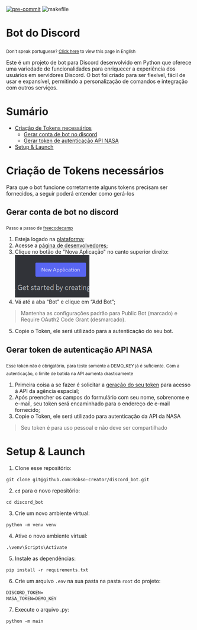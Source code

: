 [![pre-commit](https://img.shields.io/badge/pre--commit-enabled-brightgreen?logo=pre-commit)](https://github.com/pre-commit/pre-commit)
![makefile](https://img.shields.io/badge/makefile-enabled-brightgreen?logo=gmail&logoColor=blue)

# Bot do Discord
<sub>Don't speak portuguese? [Click here](https://github.com/Robso-creator/discord_bot/blob/main/README-en.md) to view this page in English</sub>

Este é um projeto de bot para Discord desenvolvido em Python
que oferece uma variedade de funcionalidades para
enriquecer a experiência dos usuários em servidores Discord.
O bot foi criado para ser flexível, fácil de usar e expansível,
permitindo a personalização de comandos e integração com outros serviços.

# Sumário

* [Criação de Tokens necessários](#criação-de-tokens-necessários)
  * [Gerar conta de bot no discord](#gerar-conta-de-bot-no-discord)
  * [Gerar token de autenticação API NASA](#gerar-token-de-autenticação-api-nasa)
* [Setup & Launch](#setup-&-launch)

# Criação de Tokens necessários

Para que o bot funcione corretamente alguns tokens precisam ser fornecidos,
a seguir poderá entender como gerá-los

## Gerar conta de bot no discord
<sub>Passo a passo de [freecodecamp](https://www.freecodecamp.org/portuguese/news/tutorial-de-criacao-de-bot-para-o-discord-em-python/)</sub>


1. Esteja logado na [plataforma](https://discord.com/);
2. Acesse a [página de desenvolvedores](https://discord.com/developers/applications);
3. Clique no botão de "Nova Aplicação" no canto superior direito:<br>
![img.png](../static/new_application_img.png)
4.  Vá até a aba “Bot” e clique em “Add Bot”;
>Mantenha as configurações padrão para Public Bot (marcado) e Require OAuth2 Code Grant (desmarcado).
5. Copie o Token, ele será utilizado para a autenticação do seu bot.<br>

## Gerar token de autenticação API NASA

<sub>Esse token não é obrigatório, para teste somente a DEMO_KEY já é suficiente.</sub>
<sub>Com a autenticação, o limite de batida na API aumenta drasticamente</sub>

1. Primeira coisa a se fazer é solicitar a [geração do seu token](https://api.nasa.gov/) para acesso à API da agência espacial;
2. Após preencher os campos do formulário com seu nome, sobrenome e e-mail, seu token será encaminhado para o endereço de e-mail fornecido;
3. Copie o Token, ele será utilizado para autenticação da API da NASA
> Seu token é para uso pessoal e não deve ser compartilhado

# Setup & Launch

1. Clone esse repositório:<br>
```terminal
git clone git@github.com:Robso-creator/discord_bot.git
```

2. `cd` para o novo repositório: <br>
```terminal
cd discord_bot
```

3. Crie um novo ambiente virtual: <br>
```terminal
python -m venv venv
```
4. Ative o novo ambiente virtual: <br>
```terminal
.\venv\Scripts\Activate
```
5. Instale as dependências: <br>
```terminal
pip install -r requirements.txt
```
6. Crie um arquivo `.env` na sua pasta na pasta `root` do projeto: <br>
```terminal
DISCORD_TOKEN=
NASA_TOKEN=DEMO_KEY
```
7. Execute o arquivo .py: <br>
```terminal
python -m main
```
